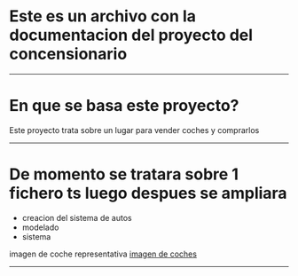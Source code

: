 # Este es un archivo con la documentacion del proyecto del concensionario

***

# En que se basa este proyecto?

Este proyecto trata sobre un lugar para vender coches y comprarlos

***

# De momento se tratara sobre 1 fichero ts luego despues se ampliara

* creacion del sistema de autos
* modelado
* sistema

imagen de coche representativa [imagen de coches](https://carnovo.com/wp-content/uploads/2017/10/BMW-Serie-6-GT-2018.jpg)

***

